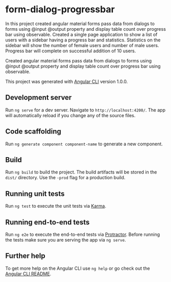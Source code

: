 # form-dialog-progressbar
In this project created angular material forms pass data from dialogs to forms using @input @output property and display table count over progress bar using observable.
Created a single page application to show a list of users with a sidebar having a progress bar and statistics. Statistics on the sidebar will show the number of female users and number of male users. Progress bar will complete on successful addition of 10 users.

Created angular material forms pass data from dialogs to forms using @input @output property and display table count over progress bar using observable.

This project was generated with [Angular CLI](https://github.com/angular/angular-cli) version 1.0.0.

## Development server

Run `ng serve` for a dev server. Navigate to `http://localhost:4200/`. The app will automatically reload if you change any of the source files.

## Code scaffolding

Run `ng generate component component-name` to generate a new component. 
## Build

Run `ng build` to build the project. The build artifacts will be stored in the `dist/` directory. Use the `-prod` flag for a production build.

## Running unit tests

Run `ng test` to execute the unit tests via [Karma](https://karma-runner.github.io).

## Running end-to-end tests

Run `ng e2e` to execute the end-to-end tests via [Protractor](http://www.protractortest.org/).
Before running the tests make sure you are serving the app via `ng serve`.

## Further help

To get more help on the Angular CLI use `ng help` or go check out the [Angular CLI README](https://github.com/angular/angular-cli/blob/master/README.md).

